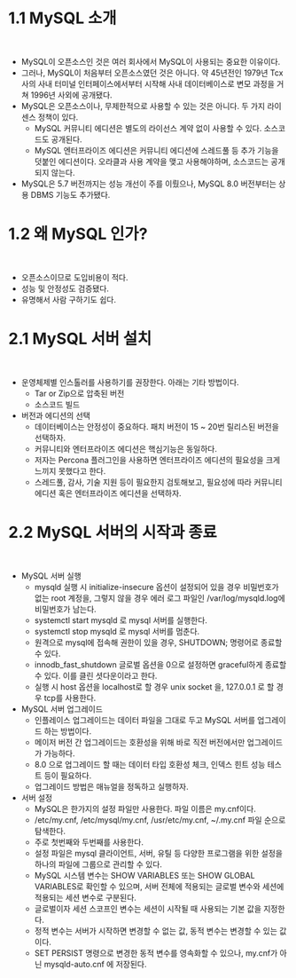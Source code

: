 # 1.1 MySQL 소개
​
-   MySQL이 오픈소스인 것은 여러 회사에서 MySQL이 사용되는 중요한 이유이다.
-   그러나, MySQL이 처음부터 오픈소스였던 것은 아니다. 약 45년전인 1979년 Tcx 사의 사내 터미널 인터페이스에서부터 시작해 사내 데이터베이스로 변모 과정을 거쳐 1996년 사외에 공개됐다.
-   MySQL은 오픈소스이나, 무제한적으로 사용할 수 있는 것은 아니다. 두 가지 라이센스 정책이 있다.
    -   MySQL 커뮤니티 에디션은 별도의 라이선스 계약 없이 사용할 수 있다. 소스코드도 공개된다.
    -   MySQL 엔터프라이즈 에디션은 커뮤니티 에디션에 스레드풀 등 추가 기능을 덧붙인 에디션이다. 오라클과 사용 계약을 맺고 사용해야하며, 소스코드는 공개되지 않는다.
-   MySQL은 5.7 버전까지는 성능 개선이 주를 이뤘으나, MySQL 8.0 버전부터는 상용 DBMS 기능도 추가됐다.
​
# 1.2 왜 MySQL 인가?
​
-   오픈소스이므로 도입비용이 적다.
-   성능 및 안정성도 검증됐다.
-   유명해서 사람 구하기도 쉽다.
​
# 2.1 MySQL 서버 설치
​
-   운영체제별 인스톨러를 사용하기를 권장한다. 아래는 기타 방법이다.
    -   Tar or Zip으로 압축된 버전
    -   소스코드 빌드
-   버전과 에디션의 선택
    -   데이터베이스는 안정성이 중요하다. 패치 버전이 15 ~ 20번 릴리스된 버전을 선택하자.
    -   커뮤니티와 엔터프라이즈 에디션은 핵심기능은 동일하다.
    -   저자는 Percona 플러그인을 사용하면 엔터프라이즈 에디션의 필요성을 크게 느끼지 못했다고 한다.
    -   스레드풀, 감사, 기술 지원 등이 필요한지 검토해보고, 필요성에 따라 커뮤니티 에디션 혹은 엔터프라이즈 에디션을 선택하자.
​
# 2.2 MySQL 서버의 시작과 종료
​
-   MySQL 서버 실행
    -   mysqld 실행 시 initialize-insecure 옵션이 설정되어 있을 경우 비밀번호가 없는 root 계정을, 그렇지 않을 경우 에러 로그 파일인 /var/log/mysqld.log에 비밀번호가 남는다.
    -   systemctl start mysqld 로 mysql 서버를 실행한다.
    -   systemctl stop mysqld 로 mysql 서버를 멈춘다.
    -   원격으로 mysql에 접속해 권한이 있을 경우, SHUTDOWN; 명령어로 종료할 수 있다.
    -   innodb\_fast\_shutdown 글로벌 옵션을 0으로 설정하면 graceful하게 종료할 수 있다. 이를 클린 셧다운이라고 한다.
    -   실행 시 host 옵션을 localhost로 할 경우 unix socket 을, 127.0.0.1 로 할 경우 tcp를 사용한다.
-   MySQL 서버 업그레이드
    -   인플레이스 업그레이드는 데이터 파일을 그대로 두고 MySQL 서버를 업그레이드 하는 방법이다.
    -   메이저 버전 간 업그레이드는 호환성을 위해 바로 직전 버전에서만 업그레이드가 가능하다.
    -   8.0 으로 업그레이드 할 때는 데이터 타입 호환성 체크, 인덱스 힌트 성능 테스트 등이 필요하다.
    -   업그레이드 방법은 매뉴얼을 정독하고 실행하자.
-   서버 설정
    -   MySQL은 한가지의 설정 파일만 사용한다. 파일 이름은 my.cnf이다.
    -   /etc/my.cnf, /etc/mysql/my.cnf, /usr/etc/my.cnf, ~/.my.cnf 파일 순으로 탐색한다.
    -   주로 첫번째와 두번째를 사용한다.
    -   설정 파일은 mysql 클라이언트, 서버, 유틸 등 다양한 프로그램을 위한 설정을 하나의 파일에 그룹으로 관리할 수 있다.
    -   MySQL 시스템 변수는 SHOW VARIABLES 또는 SHOW GLOBAL VARIABLES로 확인할 수 있으며, 서버 전체에 적용되는 글로벌 변수와 세션에 적용되는 세션 변수로 구분된다.
    -   글로벌이자 세션 스코프인 변수는 세션이 시작될 때 사용되는 기본 값을 지정한다.
    -   정적 변수는 서버가 시작하면 변경할 수 없는 값, 동적 변수는 변경할 수 있는 값이다.
    -   SET PERSIST 명령으로 변경한 동적 변수를 영속화할 수 있으나, my.cnf가 아닌 mysqld-auto.cnf 에 저장된다.
